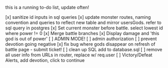 this is a running to-do list, update often!

[x] sanitize id inputs in sql queries
[x] update monster routes, naming convention and queries to reflect new table and mirror usersGods. refer to sql query in postgres
[x] Set current monster before battle. select lowest id 
where power != 0 
[x] Merge battle branches
[x] Display damage and 'this god is out of power'
[ ] ADMIN MODE!
[ ] admin authorization
[ ] prevent devotion going negative
[x] fix bug where gods disappear on refresh of battle page - submit ticket!
[ ] clean up SQL add to database.sql
[ ] remove all user info from URLs in router, replace w/ req.user
[ ] Victory/Defeat Alerts, add devotion, click to continue